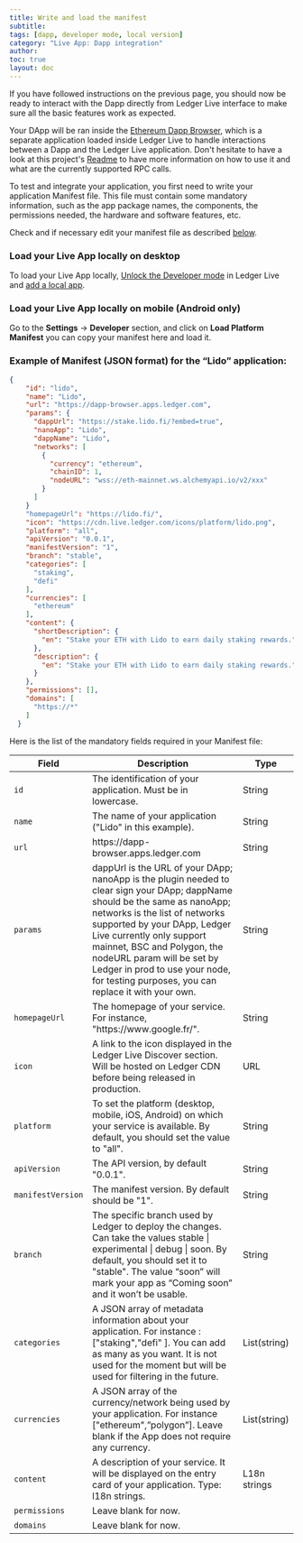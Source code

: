 ```yaml
---
title: Write and load the manifest
subtitle:
tags: [dapp, developer mode, local version]
category: "Live App: Dapp integration"
author:
toc: true
layout: doc
---
```


If you have followed instructions on the previous page, you should now be ready to interact with the Dapp directly from Ledger Live interface to make sure all the basic features work as expected.

Your DApp will be ran inside the [Ethereum Dapp Browser](<(https://github.com/LedgerHQ/eth-dapp-browser)>), which is a separate application loaded inside Ledger Live to handle interactions between a Dapp and the Ledger Live application. Don't hesitate to have a look at this project's [Readme](https://github.com/LedgerHQ/eth-dapp-browser#readme) to have more information on how to use it and what are the currently supported RPC calls.

To test and integrate your application, you first need to write your application Manifest file.
This file must contain some mandatory information, such as the app package names, the components, the permissions needed, the hardware and software features, etc.

Check and if necessary edit your manifest file as described [below](#example-of-manifest-json-format-for-the-lido-application).

### Load your Live App locally on desktop

To load your Live App locally, [Unlock the Developer mode](../../live-app/developer-mode) in Ledger Live and [add a local app](../../live-app/developer-mode#add-a-local-app).

### Load your Live App locally on mobile (Android only)

Go to the **Settings** -> **Developer** section, and click on **Load Platform Manifest** you can copy your manifest here and load it.

### Example of Manifest (JSON format) for the “Lido” application:

```json
{
    "id": "lido",
    "name": "Lido",
    "url": "https://dapp-browser.apps.ledger.com",
    "params": {
      "dappUrl": "https://stake.lido.fi/?embed=true",
      "nanoApp": "Lido",
      "dappName": "Lido",
      "networks": [
        {
          "currency": "ethereum",
          "chainID": 1,
          "nodeURL": "wss://eth-mainnet.ws.alchemyapi.io/v2/xxx"
        }
      ]
    }
    "homepageUrl": "https://lido.fi/",
    "icon": "https://cdn.live.ledger.com/icons/platform/lido.png",
    "platform": "all",
    "apiVersion": "0.0.1",
    "manifestVersion": "1",
    "branch": "stable",
    "categories": [
      "staking",
      "defi"
    ],
    "currencies": [
      "ethereum"
    ],
    "content": {
      "shortDescription": {
        "en": "Stake your ETH with Lido to earn daily staking rewards."
      },
      "description": {
        "en": "Stake your ETH with Lido to earn daily staking rewards."
      }
    },
    "permissions": [],
    "domains": [
      "https://*"
    ]
  }
```

Here is the list of the mandatory fields required in your Manifest file:

<table>
    <thead>
        <tr>
            <th style="width:20%;">Field</th>
            <th style="width:70%;">Description</th>
            <th style="width:10%;">Type</th>
        </tr>
    </thead>
    <tbody>
        <tr>
            <td><code>id</code></td>
            <td>The identification of your application. Must be in lowercase.</td>
            <td>String</td>
        </tr>
        <tr>
            <td><code>name</code></td>
            <td>The name of your application ("Lido" in this example).</td>
            <td>String</td>
        </tr>
        <tr>
            <td><code>url</code></td>
            <td>https://dapp-browser.apps.ledger.com</td>
            <td>String</td>
        </tr>
        <tr>
            <td><code>params</code></td>
            <td>dappUrl is the URL of your DApp; nanoApp is the plugin needed to clear sign your DApp; dappName should be the same as nanoApp; networks is the list of networks supported by your DApp, Ledger Live currently only support mainnet, BSC and Polygon, the nodeURL param will be set by Ledger in prod to use your node, for testing purposes, you can replace it with your own.</td>
            <td>String</td>
        </tr>
        <tr>
            <td><code>homepageUrl</code></td>
            <td>The homepage of your service. For instance, "https://www.google.fr/".</td>
            <td>String</td>
        </tr>
        <tr>
            <td><code>icon</code></td>
            <td>A link to the icon displayed in the Ledger Live Discover section. Will be hosted on Ledger CDN before being released in production.</td>
            <td>URL</td>
        </tr>
        <tr>
            <td><code>platform</code></td>
            <td>To set the platform (desktop, mobile, iOS, Android) on which your service is available. By default, you should set the value to "all".</td>
            <td>String</td>
        </tr>
        <tr>
            <td><code>apiVersion</code></td>
            <td>The API version, by default "0.0.1".</td>
            <td>String</td>
        </tr>
        <tr>
            <td><code>manifestVersion</code></td>
            <td>The manifest version. By default should be "1".</td>
            <td>String</td>
        </tr>
        <tr>
            <td><code>branch</code></td>
            <td>The specific branch used by Ledger to deploy the changes. Can take the values stable | experimental | debug | soon. By default, you should set it to  "stable". The value “soon” will mark your app as “Coming soon” and it won’t be usable.</td>
            <td>String</td>
        </tr>
        <tr>
            <td><code>categories</code></td>
            <td>A JSON array of metadata information about your application. For instance : ["staking","defi" ]. You can add as many as you want. It is not used for the moment but will be used for filtering in the future.</td>
            <td>List(string)</td>
        </tr>
        <tr>
            <td><code>currencies</code></td>
            <td>A JSON array of the currency/network being used by your application. For instance ["ethereum",”polygon”]. Leave blank if the App does not require any currency.</td>
            <td>List(string)</td>
        </tr>
        <tr>
            <td><code>content</code></td>
            <td>A description of your service. It will be displayed on the entry card of your application.
Type: l18n strings.</td>
            <td>L18n strings</td>
        </tr>
        <tr>
            <td><code>permissions</code></td>
            <td>Leave blank for now.</td>
            <td></td>
        </tr>
        <tr>
            <td><code>domains</code></td>
            <td>Leave blank for now.</td>
            <td></td>
        </tr>
    </tbody>
</table>
